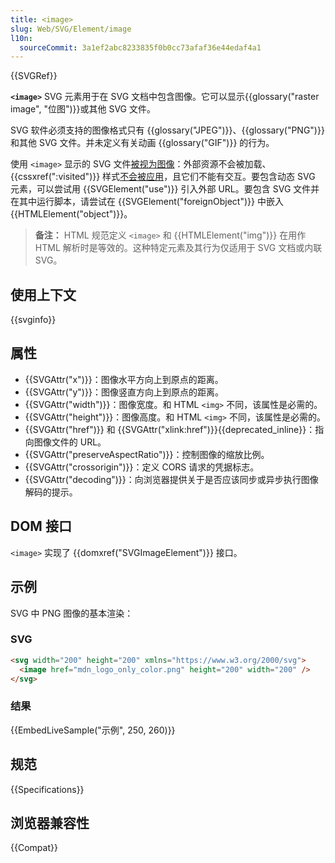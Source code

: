 ```yaml
---
title: <image>
slug: Web/SVG/Element/image
l10n:
  sourceCommit: 3a1ef2abc8233835f0b0cc73afaf36e44edaf4a1
---
```


{{SVGRef}}

**`<image>`** SVG 元素用于在 SVG 文档中包含图像。它可以显示{{glossary("raster image", "位图")}}或其他 SVG 文件。

SVG 软件必须支持的图像格式只有 {{glossary("JPEG")}}、{{glossary("PNG")}} 和其他 SVG 文件。并未定义有关动画 {{glossary("GIF")}} 的行为。

使用 `<image>` 显示的 SVG 文件[被视为图像](/zh-CN/docs/Web/SVG/SVG_as_an_Image)：外部资源不会被加载、{{cssxref(":visited")}} 样式[不会被应用](/zh-CN/docs/Web/CSS/Privacy_and_the_:visited_selector)，且它们不能有交互。要包含动态 SVG 元素，可以尝试用 {{SVGElement("use")}} 引入外部 URL。要包含 SVG 文件并在其中运行脚本，请尝试在 {{SVGElement("foreignObject")}} 中嵌入 {{HTMLElement("object")}}。

> **备注：** HTML 规范定义 `<image>` 和 {{HTMLElement("img")}} 在用作 HTML 解析时是等效的。这种特定元素及其行为仅适用于 SVG 文档或内联 SVG。

## 使用上下文

{{svginfo}}

## 属性

- {{SVGAttr("x")}}：图像水平方向上到原点的距离。
- {{SVGAttr("y")}}：图像竖直方向上到原点的距离。
- {{SVGAttr("width")}}：图像宽度。和 HTML `<img>` 不同，该属性是必需的。
- {{SVGAttr("height")}}：图像高度。和 HTML `<img>` 不同，该属性是必需的。
- {{SVGAttr("href")}} 和 {{SVGAttr("xlink:href")}}{{deprecated_inline}}：指向图像文件的 URL。
- {{SVGAttr("preserveAspectRatio")}}：控制图像的缩放比例。
- {{SVGAttr("crossorigin")}}：定义 CORS 请求的凭据标志。
- {{SVGAttr("decoding")}}：向浏览器提供关于是否应该同步或异步执行图像解码的提示。

## DOM 接口

`<image>` 实现了 {{domxref("SVGImageElement")}} 接口。

## 示例

SVG 中 PNG 图像的基本渲染：

### SVG

```html
<svg width="200" height="200" xmlns="https://www.w3.org/2000/svg">
  <image href="mdn_logo_only_color.png" height="200" width="200" />
</svg>
```

### 结果

{{EmbedLiveSample("示例", 250, 260)}}

## 规范

{{Specifications}}

## 浏览器兼容性

{{Compat}}
